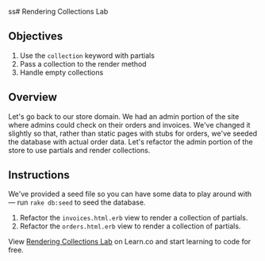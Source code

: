 ss# Rendering Collections Lab

## Objectives

 1. Use the `collection` keyword with partials
 2. Pass a collection to the render method 
 3. Handle empty collections

## Overview

Let's go back to our store domain.  We had an admin portion of the site where admins could check on their orders and invoices. We've changed it slightly so that, rather than static pages with stubs for orders, we've seeded the database with actual order data. Let's refactor the admin portion of the store to use partials and render collections.

## Instructions

We've provided a seed file so you can have some data to play around with –– run `rake db:seed` to seed the database.

1. Refactor the `invoices.html.erb` view to render a collection of partials.
2. Refactor the `orders.html.erb` view to render a collection of partials.

<p data-visibility='hidden'>View <a href='https://learn.co/lessons/rendering-collections-lab' title='Rendering Collections Lab'>Rendering Collections Lab</a> on Learn.co and start learning to code for free.</p>
